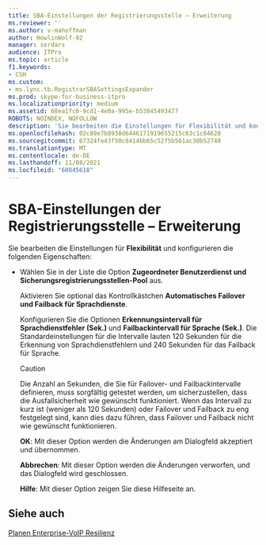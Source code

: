 ```yaml
---
title: SBA-Einstellungen der Registrierungsstelle – Erweiterung
ms.reviewer: ''
ms.author: v-mahoffman
author: HowlinWolf-92
manager: serdars
audience: ITPro
ms.topic: article
f1.keywords:
- CSH
ms.custom:
- ms.lync.tb.RegistrarSBASettingsExpander
ms.prod: skype-for-business-itpro
ms.localizationpriority: medium
ms.assetid: 68ea1fc0-9cd1-4e0a-995e-b53845493477
ROBOTS: NOINDEX, NOFOLLOW
description: 'Sie bearbeiten die Einstellungen für Flexibilität und konfigurieren die folgenden Eigenschaften:'
ms.openlocfilehash: 02c89e7b8938d6446171919655215c63c1c04628
ms.sourcegitcommit: 67324fe43f50c8414bb65c52f5b561ac30b52748
ms.translationtype: MT
ms.contentlocale: de-DE
ms.lasthandoff: 11/08/2021
ms.locfileid: "60845618"
---
```

# <a name="registrar-sba-settings-expander"></a>SBA-Einstellungen der Registrierungsstelle – Erweiterung

Sie bearbeiten die Einstellungen für **Flexibilität** und konfigurieren die folgenden Eigenschaften:

- Wählen Sie in der Liste die Option **Zugeordneter Benutzerdienst und Sicherungsregistrierungsstellen-Pool** aus.

    Aktivieren Sie optional das Kontrollkästchen **Automatisches Failover und Failback für Sprachdienste**.

    Konfigurieren Sie die Optionen **Erkennungsintervall für Sprachdienstfehler (Sek.)** und **Failbackintervall für Sprache (Sek.)**. Die Standardeinstellungen für die Intervalle lauten 120 Sekunden für die Erkennung von Sprachdienstfehlern und 240 Sekunden für das Failback für Sprache.

    > [!CAUTION]
    > Die Anzahl an Sekunden, die Sie für Failover- und Failbackintervalle definieren, muss sorgfältig getestet werden, um sicherzustellen, dass die Ausfallsicherheit wie gewünscht funktioniert. Wenn das Intervall zu kurz ist (weniger als 120 Sekunden) oder Failover und Failback zu eng festgelegt sind, kann dies dazu führen, dass Failover und Failback nicht wie gewünscht funktionieren.

  **OK**: Mit dieser Option werden die Änderungen am Dialogfeld akzeptiert und übernommen.

  **Abbrechen**: Mit dieser Option werden die Änderungen verworfen, und das Dialogfeld wird geschlossen.

  **Hilfe**: Mit dieser Option zeigen Sie diese Hilfeseite an.

## <a name="see-also"></a>Siehe auch

[Planen Enterprise-VoIP Resilienz](/previous-versions/office/lync-server-2013/lync-server-2013-planning-for-enterprise-voice-resiliency)